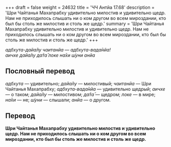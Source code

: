 +++
draft = false
weight = 24632
title = 'ЧЧ Антйа 17.68'
description = 'Шри Чайтанья Махапрабху удивительно милостив и удивительно щедр. Нам не приходилось слышать ни о ком другом во всем мироздании, кто был бы столь же милостив и столь же щедр.'
summary = 'Шри Чайтанья Махапрабху удивительно милостив и удивительно щедр. Нам не приходилось слышать ни о ком другом во всем мироздании, кто был бы столь же милостив и столь же щедр.'
+++

_адбхута-дайа̄лу чаитанйа — адбхута-вада̄нйа!  
аичхе дайа̄лу да̄та̄ локе на̄хи ш́уни анйа_

## Пословный перевод

_адбхута_ — удивительно; _дайа̄лу_ — милостивый; _чаитанйа_ — Шри Чайтанья Махапрабху; _адбхута_\-_вада̄нйа_ — удивительно щедрый; _аичхе_ — о таком; _дайа̄лу_ — милостивом; _да̄та̄_ — щедром; _локе_ — в мире; _на̄хи_ — не; _ш́уни_ — слышали; _анйа_ — о другом.

## Перевод

**Шри Чайтанья Махапрабху удивительно милостив и удивительно щедр. Нам не приходилось слышать ни о ком другом во всем мироздании, кто был бы столь же милостив и столь же щедр.**
